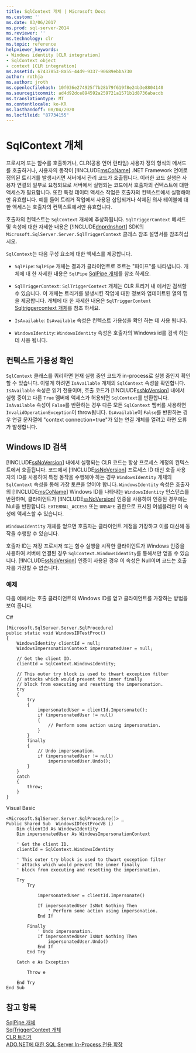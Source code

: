 ```yaml
---
title: SqlContext 개체 | Microsoft Docs
ms.custom: ''
ms.date: 03/06/2017
ms.prod: sql-server-2014
ms.reviewer: ''
ms.technology: clr
ms.topic: reference
helpviewer_keywords:
- Windows identity [CLR integration]
- SqlContext object
- context [CLR integration]
ms.assetid: 67437853-8a55-44d9-9337-90689ebba730
author: rothja
ms.author: jroth
ms.openlocfilehash: 10f036e274925f7b28b79f619f8e24b3e8804140
ms.sourcegitcommit: ad4d92dce894592a259721a1571b1d8736abacdb
ms.translationtype: MT
ms.contentlocale: ko-KR
ms.lasthandoff: 08/04/2020
ms.locfileid: "87734155"
---
```

# <a name="sqlcontext-object"></a>SqlContext 개체
  프로시저 또는 함수를 호출하거나, CLR(공용 언어 런타임) 사용자 정의 형식의 메서드를 호출하거나, 사용자의 동작이 [!INCLUDE[msCoName](../../includes/msconame-md.md)] .NET Framework 언어로 정의된 트리거를 발생시키면 서버에서 관리 코드가 호출됩니다. 이러한 코드 실행은 사용자 연결의 일부로 요청되므로 서버에서 실행되는 코드에서 호출자의 컨텍스트에 대한 액세스가 필요합니다. 또한 특정 데이터 액세스 작업은 호출자의 컨텍스트에서 실행해야만 유효합니다. 예를 들어 트리거 작업에서 사용된 삽입되거나 삭제된 의사 테이블에 대한 액세스는 호출자의 컨텍스트에서만 유효합니다.  
  
 호출자의 컨텍스트는 `SqlContext` 개체에 추상화됩니다. `SqlTriggerContext` 메서드 및 속성에 대한 자세한 내용은 [!INCLUDE[dnprdnshort](../../includes/dnprdnshort-md.md)] SDK의 `Microsoft.SqlServer.Server.SqlTriggerContext` 클래스 참조 설명서를 참조하십시오.  
  
 `SqlContext`는 다음 구성 요소에 대한 액세스를 제공합니다.  
  
-   `SqlPipe`: `SqlPipe` 개체는 결과가 클라이언트로 흐르는 "파이프"를 나타냅니다. 개체에 대 한 자세한 내용은 `SqlPipe` [SqlPipe 개체](sqlpipe-object.md)를 참조 하세요.  
  
-   `SqlTriggerContext`: `SqlTriggerContext` 개체는 CLR 트리거 내 에서만 검색할 수 있습니다. 이 개체는 트리거를 발생시킨 작업에 대한 정보와 업데이트된 열의 맵을 제공합니다. 개체에 대 한 자세한 내용은 `SqlTriggerContext` [Sqltriggercontext 개체](sqltriggercontext-object.md)를 참조 하세요.  
  
-   `IsAvailable`: `IsAvailable` 속성은 컨텍스트 가용성을 확인 하는 데 사용 됩니다.  
  
-   `WindowsIdentity`: `WindowsIdentity` 속성은 호출자의 Windows id를 검색 하는 데 사용 됩니다.  
  
## <a name="determining-context-availability"></a>컨텍스트 가용성 확인  
 `SqlContext` 클래스를 쿼리하면 현재 실행 중인 코드가 in-process로 실행 중인지 확인할 수 있습니다. 이렇게 하려면 `IsAvailable` 개체의 `SqlContext` 속성을 확인합니다. `IsAvailable` 속성은 읽기 전용이며, 호출 코드가 [!INCLUDE[ssNoVersion](../../includes/ssnoversion-md.md)] 내에서 실행 중이고 다른 `True` 멤버에 액세스가 허용되면 `SqlContext`를 반환합니다. `IsAvailable` 속성이 `False`를 반환하는 경우 다른 모든 `SqlContext` 멤버를 사용하면 `InvalidOperationException`이 throw됩니다. `IsAvailable`이 `False`를 반환하는 경우 연결 문자열에 "context connection=true"가 있는 연결 개체를 열려고 하면 오류가 발생합니다.  
  
## <a name="retrieving-windows-identity"></a>Windows ID 검색  
 [!INCLUDE[ssNoVersion](../../includes/ssnoversion-md.md)] 내에서 실행되는 CLR 코드는 항상 프로세스 계정의 컨텍스트에서 호출됩니다. 코드에서 [!INCLUDE[ssNoVersion](../../includes/ssnoversion-md.md)] 프로세스 ID 대신 호출 사용자의 ID를 사용하여 특정 동작을 수행해야 하는 경우 `WindowsIdentity` 개체의 `SqlContext` 속성을 통해 가장 토큰을 얻어야 합니다. `WindowsIdentity` 속성은 호출자의 [!INCLUDE[msCoName](../../includes/msconame-md.md)] Windows ID를 나타내는 `WindowsIdentity` 인스턴스를 반환하며, 클라이언트가 [!INCLUDE[ssNoVersion](../../includes/ssnoversion-md.md)] 인증을 사용하여 인증된 경우에는 Null을 반환합니다. `EXTERNAL_ACCESS` 또는 `UNSAFE` 권한으로 표시된 어셈블리만 이 속성에 액세스할 수 있습니다.  
  
 `WindowsIdentity` 개체를 얻으면 호출자는 클라이언트 계정을 가장하고 이를 대신해 동작을 수행할 수 있습니다.  
  
 호출자 ID는 저장 프로시저 또는 함수 실행을 시작한 클라이언트가 Windows 인증을 사용하여 서버에 연결된 경우 `SqlContext.WindowsIdentity`를 통해서만 얻을 수 있습니다. [!INCLUDE[ssNoVersion](../../includes/ssnoversion-md.md)] 인증이 사용된 경우 이 속성은 Null이며 코드는 호출자를 가장할 수 없습니다.  
  
### <a name="example"></a>예제  
 다음 예에서는 호출 클라이언트의 Windows ID를 얻고 클라이언트를 가장하는 방법을 보여 줍니다.  
  
 C#  
  
```  
[Microsoft.SqlServer.Server.SqlProcedure]  
public static void WindowsIDTestProc()  
{  
    WindowsIdentity clientId = null;  
    WindowsImpersonationContext impersonatedUser = null;  
  
    // Get the client ID.  
    clientId = SqlContext.WindowsIdentity;  
  
    // This outer try block is used to thwart exception filter   
    // attacks which would prevent the inner finally   
    // block from executing and resetting the impersonation.  
    try  
    {  
        try  
        {  
            impersonatedUser = clientId.Impersonate();  
            if (impersonatedUser != null)  
            {  
                // Perform some action using impersonation.  
            }  
        }  
        finally  
        {  
            // Undo impersonation.  
            if (impersonatedUser != null)  
                impersonatedUser.Undo();  
        }  
    }  
    catch  
    {  
        throw;  
    }  
}  
```  
  
 Visual Basic  
  
```  
<Microsoft.SqlServer.Server.SqlProcedure()> _  
Public Shared Sub  WindowsIDTestProcVB ()  
    Dim clientId As WindowsIdentity  
    Dim impersonatedUser As WindowsImpersonationContext  
  
    ' Get the client ID.  
    clientId = SqlContext.WindowsIdentity  
  
    ' This outer try block is used to thwart exception filter   
    ' attacks which would prevent the inner finally   
    ' block from executing and resetting the impersonation.  
  
    Try  
        Try  
  
            impersonatedUser = clientId.Impersonate()  
  
            If impersonatedUser IsNot Nothing Then  
                ' Perform some action using impersonation.  
            End If  
  
        Finally  
            ' Undo impersonation.  
            If impersonatedUser IsNot Nothing Then  
                impersonatedUser.Undo()  
            End If  
        End Try  
  
    Catch e As Exception  
  
        Throw e  
  
    End Try  
End Sub  
```  
  
## <a name="see-also"></a>참고 항목  
 [SqlPipe 개체](sqlpipe-object.md)   
 [SqlTriggerContext 개체](sqltriggercontext-object.md)   
 [CLR 트리거](../../database-engine/dev-guide/clr-triggers.md)   
 [ADO.NET에 대한 SQL Server In-Process 전용 확장](sql-server-in-process-specific-extensions-to-ado-net.md)  
  
  
